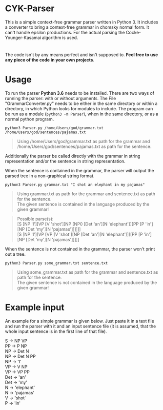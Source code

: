 # CYK-Parser

This is a simple context-free grammar parser written in Python 3.
It includes a converter to bring a context-free grammar in chomsky normal form. It can't handle epsilon productions.
For the actual parsing the Cocke-Younger-Kasamai algorithm is used.

#

The code isn't by any means perfect and isn't supposed to.
**Feel free to use any piece of the code in your own projects.**

# Usage

To run the parser **Python 3.6** needs to be installed. There are two ways of running the parser: with or
without arguments. The File "GrammarConverter.py" needs to be either in the same directory or within a directory, in which
Python looks for modules to include. The program can be run as a module (`python3 -m Parser`), when
in the same directory, or as a normal python program.

`python3 Parser.py /home/Users/god/grammar.txt /home/Users/god/sentences/pajamas.txt`

> Using /home/Users/god/grammar.txt as path for the grammar and /home/Users/god/sentences/pajamas.txt
as path for the sentence.

Additionally the parser be called directly with the grammar in string representation and/or the sentence in string representation.

When the sentence is contained in the grammar, the parser will output the parsed tree in a
non-graphical string format.

`python3 Parser.py grammar.txt "I shot an elephant in my pajamas"`  
> Using grammar.txt as path for the grammar and sentence.txt as path for the sentence.  
The given sentence is contained in the language produced by the given grammar!

> Possible parse(s):  
[S [NP 'I'][VP [V 'shot'][NP [NP0 [Det 'an'][N 'elephant']][PP [P 'in'][NP [Det 'my'][N 'pajamas']]]]]]  
[S [NP 'I'][VP [VP [V 'shot'][NP [Det 'an'][N 'elephant']]][PP [P 'in'][NP [Det 'my'][N 'pajamas']]]]]

When the sentence is not contained in the grammar, the parser won't print out a tree.

`python3 Parser.py some_grammar.txt sentence.txt`

> Using some_grammar.txt as path for the grammar and sentence.txt as path for the sentence.  
The given sentence is not contained in the language produced by the given grammar!

# Example input
An example for a simple grammar is given below. Just paste it in a text file and run the parser with it and an input sentence file (it is assumed, that the whole input sentence is in the first line of that file).  

S -> NP VP  
PP -> P NP  
NP -> Det N  
NP -> Det N PP  
NP -> 'I'  
VP -> V NP  
VP -> VP PP  
Det -> 'an'  
Det -> 'my'  
N -> 'elephant'  
N -> 'pajamas'  
V -> 'shot'  
P -> 'in'  

